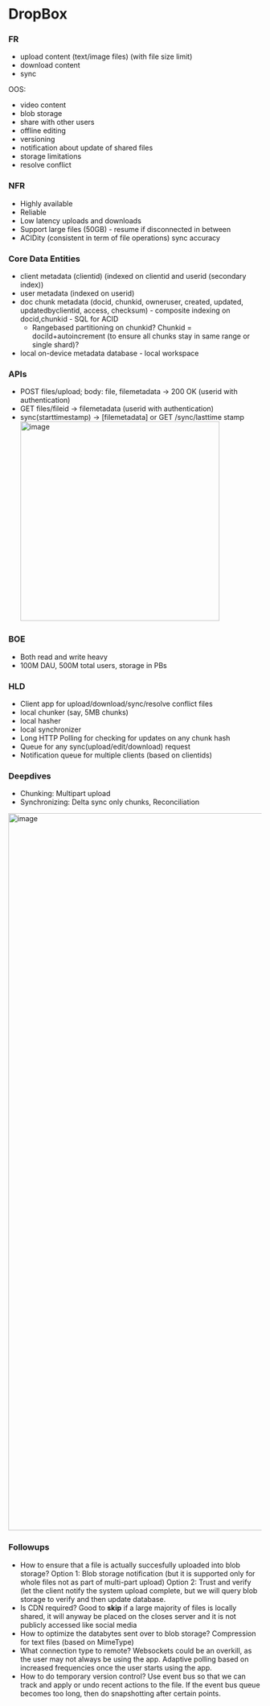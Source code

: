 # DropBox

### FR
* upload content (text/image files) (with file size limit)
* download content
* sync

OOS:
* video content
* blob storage
* share with other users
* offline editing
* versioning
* notification about update of shared files
* storage limitations
* resolve conflict

### NFR
* Highly available
* Reliable
* Low latency uploads and downloads
* Support large files (50GB) - resume if disconnected in between
* ACIDity (consistent in term of file operations) sync accuracy

### Core Data Entities
* client metadata (clientid) (indexed on clientid and userid (secondary index))
* user metadata (indexed on userid)
* doc chunk metadata (docid, chunkid, owneruser, created, updated, updatedbyclientid, access, checksum) - composite indexing on docid,chunkid - SQL for ACID
  - Rangebased partitioning on chunkid? Chunkid = dociId+autoincrement (to ensure all chunks stay in same range or single shard)?
* local on-device metadata database - local workspace

### APIs
* POST files/upload; body: file, filemetadata -> 200 OK (userid with authentication)
* GET files/fileid -> filemetadata (userid with authentication)
* sync(starttimestamp) -> [filemetadata] or  GET /sync/lasttime stamp
  <img width="396" alt="image" src="https://github.com/user-attachments/assets/6d343834-557e-4dbe-bf96-6f87755355bf" />

### BOE
* Both read and write heavy
* 100M DAU, 500M total users, storage in PBs

### HLD
* Client app for upload/download/sync/resolve conflict files
* local chunker (say, 5MB chunks)
* local hasher
* local synchronizer
* Long HTTP Polling for checking for updates on any chunk hash
* Queue for any sync(upload/edit/download) request
* Notification queue for multiple clients (based on clientids)

### Deepdives
* Chunking: Multipart upload
* Synchronizing: Delta sync only chunks, Reconciliation

<img width="1424" alt="image" src="https://github.com/user-attachments/assets/9449325e-3faa-42d0-9b83-46aec93a4ab3" />


### Followups
* How to ensure that a file is actually succesfully uploaded into blob storage?
  Option 1: Blob storage notification (but it is supported only for whole files not as part of multi-part upload)
  Option 2: Trust and verify (let the client notify the system upload complete, but we will query blob storage to verify and then update database.
* Is CDN required?
  Good to **skip** if a large majority of files is locally shared, it will anyway be placed on the closes server and it is not publicly accessed like social media
* How to optimize the databytes sent over to blob storage?
  Compression for text files (based on MimeType)
* What connection type to remote?
  Websockets could be an overkill, as the user may not always be using the app. Adaptive polling based on increased frequencies once the user starts using the app.
* How to do temporary version control?
  Use event bus so that we can track and apply or undo recent actions to the file. If the event bus queue becomes too long, then do snapshotting after certain points.
